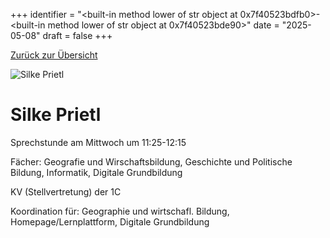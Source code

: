 
+++
identifier = "<built-in method lower of str object at 0x7f40523bdfb0>-<built-in method lower of str object at 0x7f40523bde90>"
date = "2025-05-08"
draft = false
+++

 [Zurück zur Übersicht](/schule/personen/)

<div class="row">
<div class="column">
<img src="/images/personal/Prietl.jpg" alt="Silke Prietl"> 
</div>
<div class="column">

# Silke Prietl

Sprechstunde am Mittwoch um 11:25-12:15

Fächer: Geografie und Wirschaftsbildung,  Geschichte und Politische Bildung,  Informatik,  Digitale Grundbildung



KV (Stellvertretung) der 1C







Koordination für: Geographie und wirtschafl. Bildung, Homepage/Lernplattform, Digitale Grundbildung

</div>
</div> 

